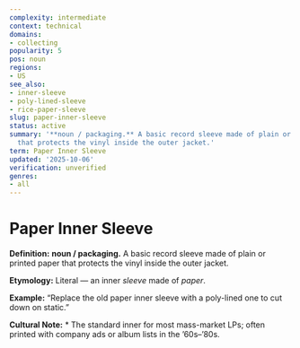 ```yaml
---
complexity: intermediate
context: technical
domains:
- collecting
popularity: 5
pos: noun
regions:
- US
see_also:
- inner-sleeve
- poly-lined-sleeve
- rice-paper-sleeve
slug: paper-inner-sleeve
status: active
summary: '**noun / packaging.** A basic record sleeve made of plain or printed paper
  that protects the vinyl inside the outer jacket.'
term: Paper Inner Sleeve
updated: '2025-10-06'
verification: unverified
genres:
- all
---
```


# Paper Inner Sleeve

**Definition:** **noun / packaging.** A basic record sleeve made of plain or printed paper that protects the vinyl inside the outer jacket.

**Etymology:** Literal — an inner *sleeve* made of *paper*.

**Example:** “Replace the old paper inner sleeve with a poly-lined one to cut down on static.”

**Cultural Note:** * The standard inner for most mass-market LPs; often printed with company ads or album lists in the ’60s–’80s.

